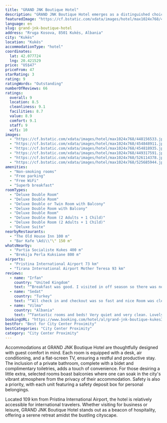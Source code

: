 ```yaml
---
title: "GRAND JNK Boutique Hotel"
description: "GRAND JNK Boutique Hotel emerges as a distinguished choice for travelers seeking a blend of comfort and convenience in Kukës."
featuredImage: "https://cf.bstatic.com/xdata/images/hotel/max1024x768/448156533.jpg?k=ee2656c31d0dd180162d572d527cfc9f46e813944957e4282f6a379212a6d488&o=&hp=1"
language: en
slug: grand-jnk-boutique-hotel
address: "Rruga Kosova, 8501 Kukës, Albania"
city: "Kukës"
location: "Kukës"
accommodationType: "hotel"
coordinates:
  lat: 42.077724
  lng: 20.421529
price: "US$47"
priceFrom: 47
starRating: 3
rating: 9
ratingWords: "Outstanding"
numberOfReviews: 66
ratings:
  overall: 9
  location: 8.5
  cleanliness: 9.1
  facilities: 8.7
  value: 8.9
  comfort: 9.1
  staff: 9
  wifi: 10
images:
  - "https://cf.bstatic.com/xdata/images/hotel/max1024x768/448156533.jpg?k=ee2656c31d0dd180162d572d527cfc9f46e813944957e4282f6a379212a6d488&o=&hp=1"
  - "https://cf.bstatic.com/xdata/images/hotel/max1024x768/454848911.jpg?k=e77ee6b9c75ec44dbb036efed3110685606db562babd373dafe66ffc872e4b0e&o=&hp=1"
  - "https://cf.bstatic.com/xdata/images/hotel/max1024x768/454818935.jpg?k=cb9010fee621d87950f8ae1237ade6fee76e1a127785750ab9d4acb9e37a0d0e&o=&hp=1"
  - "https://cf.bstatic.com/xdata/images/hotel/max1024x768/449317591.jpg?k=f1e9ff265d52581995d93be758fb3acbf87361125632f7bc7798c834a5cdcc4e&o=&hp=1"
  - "https://cf.bstatic.com/xdata/images/hotel/max1024x768/526114378.jpg?k=34f28b0d38ddc0e3227f5dba31963eb7224e4824d0ee31037b1a6e9314f2b9d9&o=&hp=1"
  - "https://cf.bstatic.com/xdata/images/hotel/max1024x768/525685944.jpg?k=6a6dc6bcfd88c17e920e2eb5f22862f3a9c8a30683e88a22dbfb955d219de468&o=&hp=1"
amenities:
  - "Non-smoking rooms"
  - "Free parking"
  - "Free WiFi"
  - "Superb breakfast"
roomTypes:
  - "Deluxe Double Room"
  - "Deluxe Double Room"
  - "Deluxe Double or Twin Room with Balcony"
  - "Deluxe Double Room with Balcony"
  - "Deluxe Double Room"
  - "Deluxe Double Room (2 Adults + 1 Child)"
  - "Deluxe Double Room (2 Adults + 1 Child)"
  - "Deluxe Suite"
nearbyRestaurants:
  - "The Old House Inn 100 m"
  - "Bar Kafe \Adi\\"\" 150 m"
whatsNearby:
  - "Partia Socialiste Kukes 400 m"
  - "Brekija Perla Kuksiane 800 m"
airports:
  - "Pristina International Airport 73 km"
  - "Tirana International Airport Mother Teresa 93 km"
reviews:
  - name: "Irfan"
    country: "United Kingdom"
    text: "“Breakfast was good. I visited in off season so there was not much variety. But it was enough. Area is very good. All restaurants and bars and other amenities are on walking distance. Really enjoyed beautiful bedroom and the stylish bathroom.”"
  - name: "Sedat"
    country: "Turkey"
    text: "“All check in and checkout was so fast and nice Room was clean and lightning was good enough Breakfast was little bit poor , but comfort and price are comparing breakfast enough”"
  - name: "Vilma"
    country: "Albania"
    text: "“Fantastic rooms and beds! Very quiet and very clean. Lovely breakfast”"
bookingURL: "https://www.booking.com/hotel/al/grand-jnk-boutique-kukes3.en-gb.html?aid=8035640"
bestFor: "Best for City Center Proximity"
bestCategories: "City Center Proximity"
category: "City Center Proximity"
---
```


Accommodations at GRAND JNK Boutique Hotel are thoughtfully designed with guest comfort in mind. Each room is equipped with a desk, air conditioning, and a flat-screen TV, ensuring a restful and productive stay. The inclusion of a private bathroom, complete with a bidet and complimentary toiletries, adds a touch of convenience. For those desiring a little extra, selected rooms boast balconies where one can soak in the city's vibrant atmosphere from the privacy of their accommodation. Safety is also a priority, with each unit featuring a safety deposit box for personal belongings.

Located 109 km from Pristina International Airport, the hotel is relatively accessible for international travelers. Whether visiting for business or leisure, GRAND JNK Boutique Hotel stands out as a beacon of hospitality, offering a serene retreat amidst the bustling cityscape.